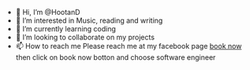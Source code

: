 - 👋 Hi, I’m @HootanD
- 👀 I’m interested in Music, reading and writing
- 🌱 I’m currently learning coding
- 💞️ I’m looking to collaborate on my projects
- 📫 How to reach me Please reach me at my facebook page [book now](https://www.facebook.com/everlastingfairytaletranslatorsandinterpreters)
then click on book now botton and choose software engineer 
<!---HootanD/github.io-Hootan-Dehbonei- is a ✨ special ✨ repository because its `README.md` (this file) appears on your GitHub profile.
You can click the Preview link to take a look at your changes.
--->
